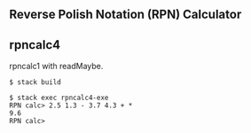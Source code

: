 ## Reverse Polish Notation (RPN) Calculator

## rpncalc4

rpncalc1 with readMaybe.

```
$ stack build

$ stack exec rpncalc4-exe
RPN calc> 2.5 1.3 - 3.7 4.3 + *
9.6
RPN calc>
```
